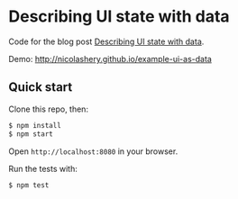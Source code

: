 # Describing UI state with data

Code for the blog post [Describing UI state with data](http://nicolashery.com/describing-ui-state-with-data).

Demo: http://nicolashery.github.io/example-ui-as-data

## Quick start

Clone this repo, then:

```bash
$ npm install
$ npm start
```

Open `http://localhost:8080` in your browser.

Run the tests with:

```bash
$ npm test
```
